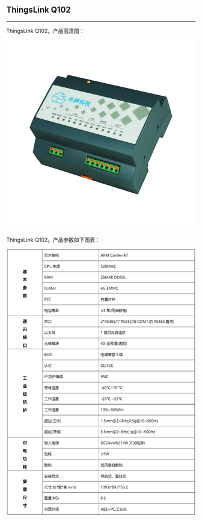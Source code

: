 ## ThingsLink  Q102

------

ThingsLink Q102。产品高清图：

![Q102](.\Q102_1.jpg)

ThingsLink Q102。产品参数如下图表：

![Q102](.\Q102.png)